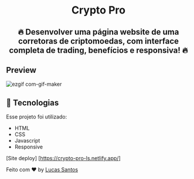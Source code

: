 
<strong><h1 align="center"> Crypto Pro</h1></strong>

<h2 align="center">🔥 Desenvolver uma página website de uma corretoras de criptomoedas, com interface completa de trading, benefícios e responsiva!  🔥</h2>


## Preview


![ezgif com-gif-maker](https://github.com/lucassantosdl/crypto-pro/assets/113383301/214b72e6-2804-447e-b8e5-757018e2871e)


## :rocket: Tecnologias 

Esse projeto foi utilizado:

- HTML
- CSS
- Javascript
- Responsive



[Site deploy] [https://crypto-pro-ls.netlify.app/]

Feito com ♥ by [Lucas Santos](https://github.com/lucassantosdl)
